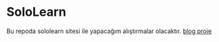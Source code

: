 # SoloLearn
Bu repoda sololearn sitesi ile yapacağım alıştırmalar olacaktır.
<a href="https://github.com/yektaonureren/SoloLearn/blob/main/blog.html">blog proje</a>


